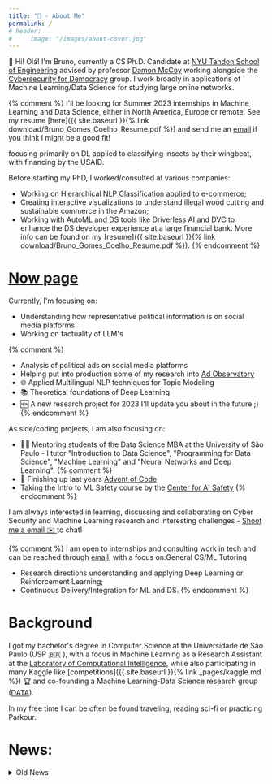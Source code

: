 ```yaml
---
title: "👋 - About Me"
permalink: /
# header:
#     image: "/images/about-cover.jpg"
---
```


👋 Hi! Olá! I'm Bruno, currently a CS Ph.D. Candidate at [NYU Tandon School of Engineering](https://engineering.nyu.edu/) advised by professor [Damon McCoy](http://damonmccoy.com/) working alongside the [Cybersecurity for Democracy](https://cybersecurityfordemocracy.org/) group.
I work broadly in applications of Machine Learning/Data Science for studying large online networks.

{% comment %}
I'll be looking for Summer 2023 internships in Machine Learning and Data Science, either in North America, Europe or remote. See my resume [here]({{ site.baseurl }}{% link download/Bruno_Gomes_Coelho_Resume.pdf %}) and send me an [email](mailto:bruno.coelho@nyu.edu) if you think I might be a good fit!


focusing primarily on DL applied to classifying insects by their wingbeat, with financing by the USAID. 

Before starting my PhD, I worked/consulted at various companies:
- Working on Hierarchical NLP Classification applied to e-commerce;
- Creating interactive visualizations to understand illegal wood cutting and sustainable commerce in the Amazon;
- Working with AutoML and DS tools like Driverless AI and DVC to enhance the DS developer experience at a large financial bank.
More info can be found on my [resume]({{ site.baseurl }}{% link download/Bruno_Gomes_Coelho_Resume.pdf %}).
{% endcomment %}


# [Now page](https://nownownow.com/about)
Currently, I'm focusing on:
- Understanding how representative political information is on social media platforms
- Working on factuality of LLM's


{% comment %}
- Analysis of political ads on social media platforms
- Helping put into production some of my research into [Ad Observatory](https://adobservatory.org/)
- 🌐 Applied Multilingual NLP techniques for Topic Modeling
- 📚 Theoretical foundations of Deep Learning
- 🆕 A new research project for 2023 I'll update you about in the future ;)
{% endcomment %}

As side/coding projects, I am also focusing on:
- 🧑‍🏫 Mentoring students of the Data Science MBA at the University of São Paulo - I tutor "Introduction to Data Science", "Programming for Data Science", "Machine Learning" and "Neural Networks and Deep Learning".
{% comment %}
- 🎄 Finishing up last years [Advent of Code](https://adventofcode.com/)
- Taking the Intro to ML Safety course by the [Center for AI Safety](https://safe.ai/)
{% endcomment %}


I am always interested in learning, discussing and collaborating on Cyber Security and Machine Learning research and interesting challenges - [Shoot me a email ✉️ ](mailto:bruno.coelho@nyu.edu) to chat! 

{% comment %}
I am open to internships and consulting work in tech and can be reached through [email](mailto:bruno.coelho@nyu.edu), with a focus on:General CS/ML Tutoring
- Research directions understanding and applying Deep Learning or Reinforcement Learning;
- Continuous Delivery/Integration for ML and DS.
{% endcomment %}

# Background

I got my bachelor's degree in Computer Science at the Universidade de São Paulo (USP 🇧🇷 ), with a focus in Machine Learning as a Research Assistant at the [Laboratory of Computational Intelligence](http://labic.icmc.usp.br/), while also participating in many Kaggle like [competitions]({{ site.baseurl }}{% link _pages/kaggle.md %}) 🏆 and co-founding a Machine Learning-Data Science research group ([DATA](http://data.icmc.usp.br/)).

In my free time I can be often be found traveling, reading sci-fi or practicing Parkour. 

# News:

<details>
<summary> Old News</summary>

 <ul>
	<li> (November 2023) 🐍💾 I attended PyData NYC and had a great time with the local community. </li>
	<li> (August 2023) 🤖 I had a great time interning at Kensho as a ML NLP intern working on LLM and Zero-shot classification. </li>
	<li> (July 2023) I was invited to talk at NYU's PhD Panel about the graduate experience to interested undergraduate students. </li>
	<li> (March 2023) 🧑‍🏫 I was invited for two guest lecture for NYU's Security Analytics class - "Information Visualization" and "Introduction to Data Science methods and Python tools". </li>
  <li>(Feb  2023) I was invited to speak at NYU's PhD Prospective Students panel. </li>
  <li>(Jan 2023) Our paper got accepted to the 
  <a href="https://www2023.thewebconf.org">2023 ACM Web Conference</a>!
  - 
  <a href="https://brunogomescoelho.github.io/research/spanish-ads-www/">Propaganda Política Pagada: Exploring U.S. Political Facebook Ads en Español</a>!
  </li>

  <li>(Oct 2022) I will be attending ACM Internet Measurement Conference late October! If you're going and interested in discussing research/meeting, shoot me an email! </li>
  <li>(Sep 2022) Alongside 
  <a href="https://cybersecurityfordemocracy.org/">CyberSecuirty for Democracy</a>
  I've written up the results of my recent research: 
  <a href="https://medium.com/cybersecurity-for-democracy/spending-on-2020-spanish-language-political-ads-on-meta-lagged-behind-english-language-ads-772fd22d4cee">Spending on 2020 Spanish-language political ads on Meta lagged behind English-language ads</a>
</li>
  <li>(Sep 2022) I have passed my Qualifying Exam and am officially a Ph.D. <s>Student</s> Candidate!
</li>
  <li>(Aug 2022) I have recently won the
  <a href="https://ndd.tech">NDD Tech</a>
  ML challenge! Read more 
  <a href="https://brunogomescoelho.github.io/kaggle/ndd-challenge/">here</a>.
</li>
</ul>

</details>

